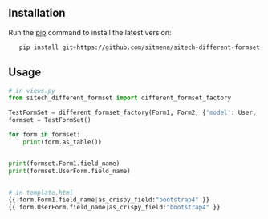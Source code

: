 

## Installation

Run the [pip](https://pip.pypa.io/en/stable/) command to install the latest version:

```bash
   pip install git+https://github.com/sitmena/sitech-different-formset.git
```

## Usage

```python
# in views.py
from sitech_different_formset import different_formset_factory

TestFormSet = different_formset_factory(Form1, Form2, {'model': User, 'fields': ['field1_name', 'field2_name']})
formset = TestFormSet()

for form in formset:
	print(form.as_table())


print(formset.Form1.field_name)	
print(formset.UserForm.field_name)


# in template.html
{{ form.Form1.field_name|as_crispy_field:"bootstrap4" }}		
{{ form.UserForm.field_name|as_crispy_field:"bootstrap4" }}
```



    

